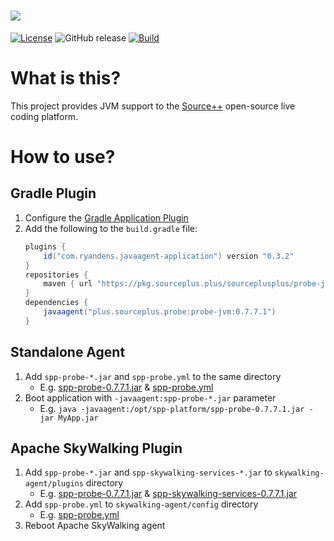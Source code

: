 # ![](https://github.com/sourceplusplus/sourceplusplus/blob/master/.github/media/sourcepp_logo.svg)

[![License](https://camo.githubusercontent.com/93398bf31ebbfa60f726c4f6a0910291b8156be0708f3160bad60d0d0e1a4c3f/68747470733a2f2f696d672e736869656c64732e696f2f6769746875622f6c6963656e73652f736f75726365706c7573706c75732f6c6976652d706c6174666f726d)](LICENSE)
![GitHub release](https://img.shields.io/github/v/release/sourceplusplus/probe-jvm?include_prereleases)
[![Build](https://github.com/sourceplusplus/probe-jvm/actions/workflows/build.yml/badge.svg)](https://github.com/sourceplusplus/probe-jvm/actions/workflows/build.yml)

# What is this?

This project provides JVM support to the [Source++](https://github.com/sourceplusplus/sourceplusplus) open-source live coding platform.

# How to use?

## Gradle Plugin

1. Configure the [Gradle Application Plugin](https://docs.gradle.org/current/userguide/application_plugin.html)
1. Add the following to the `build.gradle` file:
   ```groovy
   plugins {
       id("com.ryandens.javaagent-application") version "0.3.2"
   }
   repositories {
       maven { url "https://pkg.sourceplus.plus/sourceplusplus/probe-jvm" }
   }
   dependencies {
       javaagent("plus.sourceplus.probe:probe-jvm:0.7.7.1")
   }
   ```

## Standalone Agent

1. Add `spp-probe-*.jar` and `spp-probe.yml` to the same directory
    - E.g. [spp-probe-0.7.7.1.jar](https://github.com/sourceplusplus/probe-jvm/releases/download/0.7.7.1/spp-probe-0.7.7.1.jar) & [spp-probe.yml](https://docs.sourceplusplus.com/implementation/tools/probe/configuration/)
1. Boot application with `-javaagent:spp-probe-*.jar` parameter
    - E.g. `java -javaagent:/opt/spp-platform/spp-probe-0.7.7.1.jar -jar MyApp.jar`

## Apache SkyWalking Plugin

1. Add `spp-probe-*.jar` and `spp-skywalking-services-*.jar` to `skywalking-agent/plugins` directory
    - E.g. [spp-probe-0.7.7.1.jar](https://github.com/sourceplusplus/probe-jvm/releases/download/0.7.7.1/spp-probe-0.7.7.1.jar) & [spp-skywalking-services-0.7.7.1.jar](https://github.com/sourceplusplus/probe-jvm/releases/download/0.7.7.1/spp-skywalking-services-0.7.7.1.jar)
1. Add `spp-probe.yml` to `skywalking-agent/config` directory
    - E.g. [spp-probe.yml](https://docs.sourceplusplus.com/implementation/tools/probe/configuration/)
1. Reboot Apache SkyWalking agent
